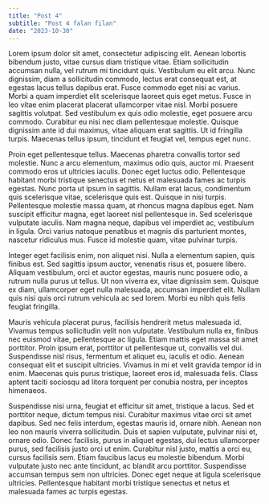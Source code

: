 ```yaml
---
title: "Post 4"
subtitle: "Post 4 falan filan"
date: "2023-10-30"
---
```


Lorem ipsum dolor sit amet, consectetur adipiscing elit. Aenean lobortis bibendum justo, vitae cursus diam tristique vitae. Etiam sollicitudin accumsan nulla, vel rutrum mi tincidunt quis. Vestibulum eu elit arcu. Nunc dignissim, diam a sollicitudin commodo, lectus erat consequat est, at egestas lacus tellus dapibus erat. Fusce commodo eget nisi ac varius. Morbi a quam imperdiet elit scelerisque laoreet quis eget metus. Fusce in leo vitae enim placerat placerat ullamcorper vitae nisl. Morbi posuere sagittis volutpat. Sed vestibulum ex quis odio molestie, eget posuere arcu commodo. Curabitur eu nisi nec diam pellentesque molestie. Quisque dignissim ante id dui maximus, vitae aliquam erat sagittis. Ut id fringilla turpis. Maecenas tellus ipsum, tincidunt et feugiat vel, tempus eget nunc.

Proin eget pellentesque tellus. Maecenas pharetra convallis tortor sed molestie. Nunc a arcu elementum, maximus odio quis, auctor mi. Praesent commodo eros ut ultricies iaculis. Donec eget luctus odio. Pellentesque habitant morbi tristique senectus et netus et malesuada fames ac turpis egestas. Nunc porta ut ipsum in sagittis. Nullam erat lacus, condimentum quis scelerisque vitae, scelerisque quis est. Quisque in nisi turpis. Pellentesque molestie massa quam, at rhoncus magna dapibus eget. Nam suscipit efficitur magna, eget laoreet nisl pellentesque in. Sed scelerisque vulputate iaculis. Nam magna neque, dapibus vel imperdiet ac, vestibulum in ligula. Orci varius natoque penatibus et magnis dis parturient montes, nascetur ridiculus mus. Fusce id molestie quam, vitae pulvinar turpis.

Integer eget facilisis enim, non aliquet nisi. Nulla a elementum sapien, quis finibus est. Sed sagittis ipsum auctor, venenatis risus et, posuere libero. Aliquam vestibulum, orci et auctor egestas, mauris nunc posuere odio, a rutrum nulla purus ut tellus. Ut non viverra ex, vitae dignissim sem. Quisque ex diam, ullamcorper eget nulla malesuada, accumsan imperdiet elit. Nullam quis nisi quis orci rutrum vehicula ac sed lorem. Morbi eu nibh quis felis feugiat fringilla.

Mauris vehicula placerat purus, facilisis hendrerit metus malesuada id. Vivamus tempus sollicitudin velit non vulputate. Vestibulum nulla ex, finibus nec euismod vitae, pellentesque ac ligula. Etiam mattis eget massa sit amet porttitor. Proin ipsum erat, porttitor ut pellentesque ut, convallis vel dui. Suspendisse nisl risus, fermentum et aliquet eu, iaculis et odio. Aenean consequat elit et suscipit ultricies. Vivamus in mi et velit gravida tempor id in enim. Maecenas quis purus tristique, laoreet eros id, malesuada felis. Class aptent taciti sociosqu ad litora torquent per conubia nostra, per inceptos himenaeos.

Suspendisse nisi urna, feugiat et efficitur sit amet, tristique a lacus. Sed et porttitor neque, dictum tempus nisi. Curabitur maximus vitae orci sit amet dapibus. Sed nec felis interdum, egestas mauris id, ornare nibh. Aenean non leo non mauris viverra sollicitudin. Duis et sapien vulputate, pulvinar nisi et, ornare odio. Donec facilisis, purus in aliquet egestas, dui lectus ullamcorper purus, sed facilisis justo orci ut enim. Curabitur nisl justo, mattis a orci eu, cursus facilisis sem. Etiam faucibus lacus eu molestie bibendum. Morbi vulputate justo nec ante tincidunt, ac blandit arcu porttitor. Suspendisse accumsan tempus sem non ultricies. Donec eget neque at ligula scelerisque ultricies. Pellentesque habitant morbi tristique senectus et netus et malesuada fames ac turpis egestas.